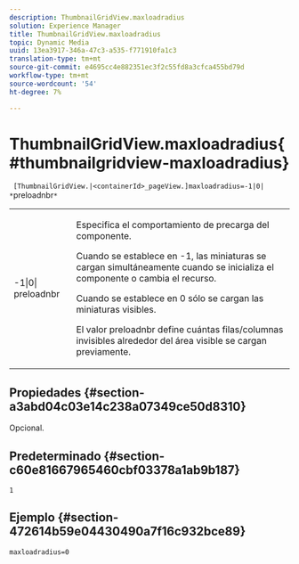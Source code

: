```yaml
---
description: ThumbnailGridView.maxloadradius
solution: Experience Manager
title: ThumbnailGridView.maxloadradius
topic: Dynamic Media
uuid: 13ea3917-346a-47c3-a535-f771910fa1c3
translation-type: tm+mt
source-git-commit: e4695cc4e882351ec3f2c55fd8a3cfca455bd79d
workflow-type: tm+mt
source-wordcount: '54'
ht-degree: 7%

---
```



# ThumbnailGridView.maxloadradius{#thumbnailgridview-maxloadradius}

` [ThumbnailGridView.|<containerId>_pageView.]maxloadradius=-1|0| *`preloadnbr`*`

<table id="table_D29F1F6A8EC74F42A254C823435F9493"> 
 <tbody> 
  <tr> 
   <td colname="col1"> <p><span class="codeph">-1|0|<span class="varname"> preloadnbr</span></span> </p> </td> 
   <td colname="col2"> <p>Especifica el comportamiento de precarga del componente. </p> <p>Cuando se establece en <span class="codeph"> -1</span>, las miniaturas se cargan simultáneamente cuando se inicializa el componente o cambia el recurso. </p> <p>Cuando se establece en <span class="codeph"> 0</span> sólo se cargan las miniaturas visibles. </p> <p>El valor <span class="codeph"><span class="varname"> preloadnbr</span></span> define cuántas filas/columnas invisibles alrededor del área visible se cargan previamente. </p> </td> 
  </tr> 
 </tbody> 
</table>

## Propiedades {#section-a3abd04c03e14c238a07349ce50d8310}

Opcional.

## Predeterminado {#section-c60e81667965460cbf03378a1ab9b187}

`1`

## Ejemplo {#section-472614b59e04430490a7f16c932bce89}

`maxloadradius=0`
